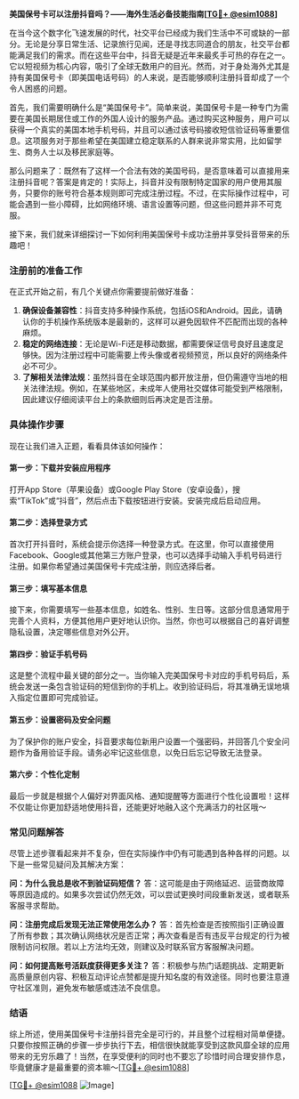 **美国保号卡可以注册抖音吗？——海外生活必备技能指南[[TG💪+ @esim1088](https://t.me/s/esim1088)]**

在当今这个数字化飞速发展的时代，社交平台已经成为我们生活中不可或缺的一部分。无论是分享日常生活、记录旅行见闻，还是寻找志同道合的朋友，社交平台都能满足我们的需求。而在这些平台中，抖音无疑是近年来最炙手可热的存在之一。它以短视频为核心内容，吸引了全球无数用户的目光。然而，对于身处海外尤其是持有美国保号卡（即美国电话号码）的人来说，是否能够顺利注册抖音却成了一个令人困惑的问题。

首先，我们需要明确什么是“美国保号卡”。简单来说，美国保号卡是一种专门为需要在美国长期居住或工作的外国人设计的服务产品。通过购买这种服务，用户可以获得一个真实的美国本地手机号码，并且可以通过该号码接收短信验证码等重要信息。这项服务对于那些希望在美国建立稳定联系的人群来说非常实用，比如留学生、商务人士以及移民家庭等。

那么问题来了：既然有了这样一个合法有效的美国号码，是否意味着可以直接用来注册抖音呢？答案是肯定的！实际上，抖音并没有限制特定国家的用户使用其服务，只要你的账号符合基本规则即可完成注册过程。不过，在实际操作过程中，可能会遇到一些小障碍，比如网络环境、语言设置等问题，但这些问题并非不可克服。

接下来，我们就来详细探讨一下如何利用美国保号卡成功注册并享受抖音带来的乐趣吧！

### 注册前的准备工作

在正式开始之前，有几个关键点你需要提前做好准备：

1. **确保设备兼容性**：抖音支持多种操作系统，包括iOS和Android。因此，请确认你的手机操作系统版本是最新的，这样可以避免因软件不匹配而出现的各种麻烦。
2. **稳定的网络连接**：无论是Wi-Fi还是移动数据，都需要保证信号良好且速度足够快。因为注册过程中可能需要上传头像或者视频预览，所以良好的网络条件必不可少。
3. **了解相关法律法规**：虽然抖音在全球范围内都开放注册，但仍需遵守当地的相关法律法规。例如，在某些地区，未成年人使用社交媒体可能受到严格限制，因此建议仔细阅读平台上的条款细则后再决定是否注册。

### 具体操作步骤

现在让我们进入正题，看看具体该如何操作：

#### 第一步：下载并安装应用程序
打开App Store（苹果设备）或Google Play Store（安卓设备），搜索“TikTok”或“抖音”，然后点击下载按钮进行安装。安装完成后启动应用。

#### 第二步：选择登录方式
首次打开抖音时，系统会提示你选择一种登录方式。在这里，你可以直接使用Facebook、Google或其他第三方账户登录，也可以选择手动输入手机号码进行注册。如果你希望通过美国保号卡完成注册，则应选择后者。

#### 第三步：填写基本信息
接下来，你需要填写一些基本信息，如姓名、性别、生日等。这部分信息通常用于完善个人资料，方便其他用户更好地认识你。当然，你也可以根据自己的喜好调整隐私设置，决定哪些信息对外公开。

#### 第四步：验证手机号码
这是整个流程中最关键的部分之一。当你输入完美国保号卡对应的手机号码后，系统会发送一条包含验证码的短信到你的手机上。收到验证码后，将其准确无误地填入指定位置即可完成验证。

#### 第五步：设置密码及安全问题
为了保护你的账户安全，抖音要求每位新用户设置一个强密码，并回答几个安全问题作为备用验证手段。请务必牢记这些信息，以免日后忘记导致无法登录。

#### 第六步：个性化定制
最后一步就是根据个人偏好对界面风格、通知提醒等方面进行个性化设置啦！这样不仅能让你更加舒适地使用抖音，还能更好地融入这个充满活力的社区哦～

### 常见问题解答

尽管上述步骤看起来并不复杂，但在实际操作中仍有可能遇到各种各样的问题。以下是一些常见疑问及其解决方案：

**问：为什么我总是收不到验证码短信？**
答：这可能是由于网络延迟、运营商故障等原因造成的。如果多次尝试仍然无效，可以尝试更换时间段重新发送，或者联系客服寻求帮助。

**问：注册完成后发现无法正常使用怎么办？**
答：首先检查是否按照指引正确设置了所有参数；其次确认网络状况是否正常；再次查看是否有违反平台规定的行为被限制访问权限。若以上方法均无效，则建议及时联系官方客服解决问题。

**问：如何提高账号活跃度获得更多关注？**
答：积极参与热门话题挑战、定期更新高质量原创内容、积极互动评论点赞都是提升知名度的有效途径。同时也要注意遵守社区准则，避免发布敏感或违法不良信息。

### 结语

综上所述，使用美国保号卡注册抖音完全是可行的，并且整个过程相对简单便捷。只要你按照正确的步骤一步步执行下去，相信很快就能享受到这款风靡全球的应用带来的无穷乐趣了！当然，在享受便利的同时也不要忘了珍惜时间合理安排作息，毕竟健康才是最重要的资本嘛～[[TG💪+ @esim1088](https://t.me/s/esim1088)]

[[TG💪+ @esim1088](https://t.me/s/esim1088) ![Image](https://i.postimg.cc/4NQfJmqS/Snipaste-2025-05-13-00-14-12.png)]